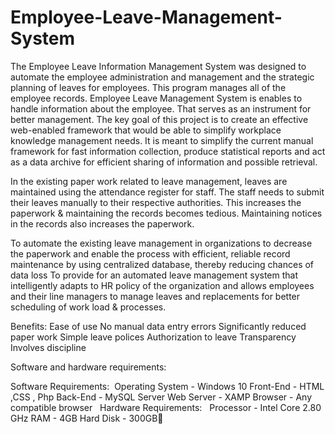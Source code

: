 # Employee-Leave-Management-System
The Employee Leave Information Management System was designed to automate the employee administration and management and the strategic planning of leaves for employees. 
This program manages all of the employee records.
Employee Leave  Management System is enables   to handle information about the employee. That serves as an instrument for better management. 
The key goal of this project is to create an effective web-enabled framework that would be able to simplify workplace knowledge management needs. 
It is meant to simplify the current manual framework for fast information collection,
produce statistical reports and act as a data archive for efficient sharing of information and possible retrieval.


In the existing paper work related to leave management, leaves are maintained using the attendance register for staff. 
The staff needs to submit their leaves manually to their respective authorities. 
This increases the paperwork & maintaining the records becomes tedious. Maintaining notices in the records also increases the paperwork.


 To automate the existing leave management in organizations to decrease the paperwork and enable the process with efficient,
 reliable record maintenance by using centralized database, 
 thereby reducing chances of data loss  To provide for an automated leave management system that intelligently adapts to HR policy of the organization 
 and allows employees and their line managers to manage leaves and replacements for better scheduling of work load & processes. 

Benefits:
Ease of use
No manual data entry errors
Significantly reduced paper work
Simple leave polices
Authorization  to leave
Transparency
Involves discipline


Software and hardware requirements:

Software Requirements: 
Operating System - Windows 10
Front-End -  HTML ,CSS , Php 
Back-End - MySQL  Server
Web Server -  XAMP
Browser - Any compatible browser
  Hardware Requirements: 
 Processor - Intel Core 2.80 GHz
RAM - 4GB
Hard Disk - 300GB

